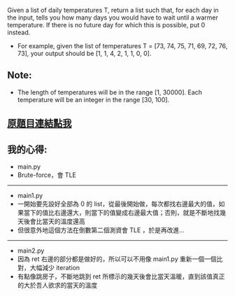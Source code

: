 Given a list of daily temperatures T, return a list such that, for each day in the input, tells you how many days you would have to wait until a warmer temperature. If there is no future day for which this is possible, put 0 instead.

* For example, given the list of temperatures T = [73, 74, 75, 71, 69, 72, 76, 73], your output should be [1, 1, 4, 2, 1, 1, 0, 0].

## Note: 
* The length of temperatures will be in the range [1, 30000]. Each temperature will be an integer in the range [30, 100].

## [原題目連結點我](https://leetcode.com/problems/daily-temperatures/)
	
## 我的心得:
* main.py
* Brute-force，會 TLE
-----

* main1.py
* 一開始要先設好全部為 0 的 list，從最後開始做，每次都找右邊最大的值，如果當下的值比右邊還大，則當下的值變成右邊最大值；否則，就是不斷地找幾天後會比當天的溫度還高
* 但很意外地這個方法在倒數第二個測資會 TLE ，於是再改進...
-----
* main2.py
* 因為 ret 右邊的部分都是做好的，所以可以不用像 main1.py 重新一個一個比對，大幅減少 iteration
* 有點像跳房子，不斷地跳到 ret 所標示的幾天後會比當天溫暖，直到該值真正的大於吾人欲求的當天的溫度
